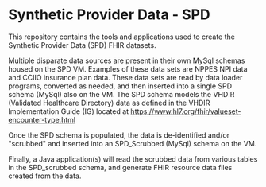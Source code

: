 # Synthetic Provider Data - SPD

This repository contains the tools and applications used to create the Synthetic Provider Data (SPD) FHIR datasets.

Multiple disparate data sources are present in their own MySql schemas housed on the SPD VM.  Examples of these data sets are NPPES NPI data and CCIIO insurance plan data. These data sets are read by data loader programs, converted as needed, and then inserted into a single SPD schema (MySql) also on the VM.  The SPD schema models the VHDIR (Validated Healthcare Directory) data as defined in the VHDIR Implementation Guide (IG) located at https://www.hl7.org/fhir/valueset-encounter-type.html

Once the SPD schema is populated, the data is de-identified and/or "scrubbed" and inserted into an SPD_Scrubbed (MySql) schema on the VM.

Finally, a Java application(s) will read the scrubbed data from various tables in the SPD_scrubbed schema, and generate FHIR resource data files created from the data.
